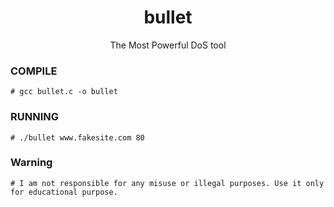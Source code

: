 <h1 align="center">bullet</h1>
<p align="center">
  The Most Powerful DoS tool
</p>


### COMPILE
```
# gcc bullet.c -o bullet
```

### RUNNING
```
# ./bullet www.fakesite.com 80
```
### Warning
```
# I am not responsible for any misuse or illegal purposes. Use it only for educational purpose.
```
